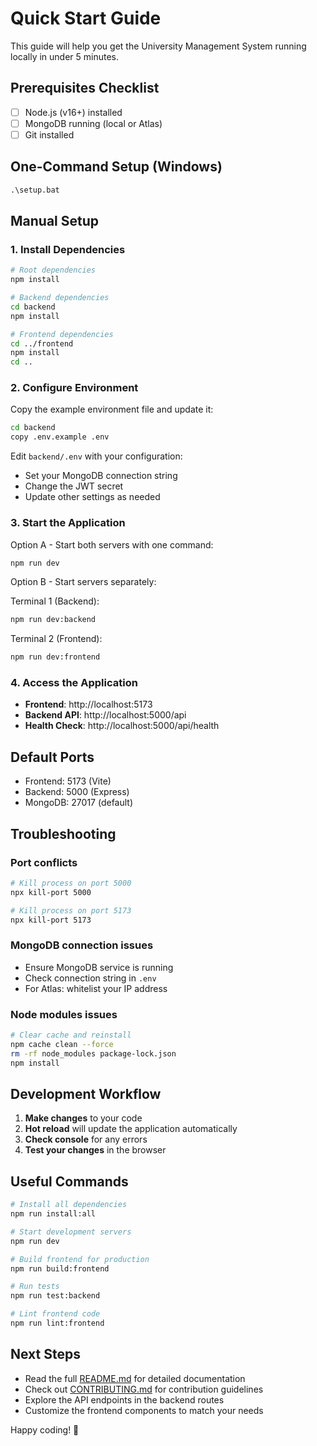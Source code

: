 # Quick Start Guide

This guide will help you get the University Management System running locally in under 5 minutes.

## Prerequisites Checklist

- [ ] Node.js (v16+) installed
- [ ] MongoDB running (local or Atlas)
- [ ] Git installed

## One-Command Setup (Windows)

```cmd
.\setup.bat
```

## Manual Setup

### 1. Install Dependencies

```bash
# Root dependencies
npm install

# Backend dependencies
cd backend
npm install

# Frontend dependencies
cd ../frontend
npm install
cd ..
```

### 2. Configure Environment

Copy the example environment file and update it:

```bash
cd backend
copy .env.example .env
```

Edit `backend/.env` with your configuration:
- Set your MongoDB connection string
- Change the JWT secret
- Update other settings as needed

### 3. Start the Application

Option A - Start both servers with one command:
```bash
npm run dev
```

Option B - Start servers separately:

Terminal 1 (Backend):
```bash
npm run dev:backend
```

Terminal 2 (Frontend):
```bash
npm run dev:frontend
```

### 4. Access the Application

- **Frontend**: http://localhost:5173
- **Backend API**: http://localhost:5000/api
- **Health Check**: http://localhost:5000/api/health

## Default Ports

- Frontend: 5173 (Vite)
- Backend: 5000 (Express)
- MongoDB: 27017 (default)

## Troubleshooting

### Port conflicts
```bash
# Kill process on port 5000
npx kill-port 5000

# Kill process on port 5173
npx kill-port 5173
```

### MongoDB connection issues
- Ensure MongoDB service is running
- Check connection string in `.env`
- For Atlas: whitelist your IP address

### Node modules issues
```bash
# Clear cache and reinstall
npm cache clean --force
rm -rf node_modules package-lock.json
npm install
```

## Development Workflow

1. **Make changes** to your code
2. **Hot reload** will update the application automatically
3. **Check console** for any errors
4. **Test your changes** in the browser

## Useful Commands

```bash
# Install all dependencies
npm run install:all

# Start development servers
npm run dev

# Build frontend for production
npm run build:frontend

# Run tests
npm run test:backend

# Lint frontend code
npm run lint:frontend
```

## Next Steps

- Read the full [README.md](README.md) for detailed documentation
- Check out [CONTRIBUTING.md](CONTRIBUTING.md) for contribution guidelines
- Explore the API endpoints in the backend routes
- Customize the frontend components to match your needs

Happy coding! 🚀
